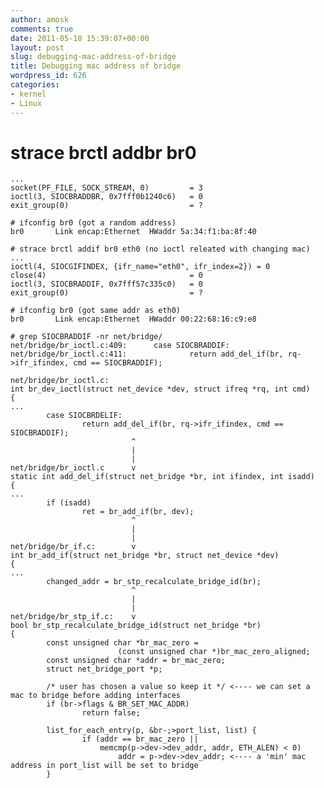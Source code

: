 ```yaml
---
author: amosk
comments: true
date: 2011-05-18 15:39:07+00:00
layout: post
slug: debugging-mac-address-of-bridge
title: Debugging mac address of bridge
wordpress_id: 626
categories:
- kernel
- Linux
---
```


# strace brctl addbr br0
    ...
    socket(PF_FILE, SOCK_STREAM, 0)         = 3
    ioctl(3, SIOCBRADDBR, 0x7fff0b1240c6)   = 0
    exit_group(0)                           = ?
    
    # ifconfig br0 (got a random address)
    br0       Link encap:Ethernet  HWaddr 5a:34:f1:ba:8f:40 
    
    # strace brctl addif br0 eth0 (no ioctl releated with changing mac)
    ...
    ioctl(4, SIOCGIFINDEX, {ifr_name="eth0", ifr_index=2}) = 0
    close(4)                                = 0
    ioctl(3, SIOCBRADDIF, 0x7fff57c335c0)   = 0
    exit_group(0)                           = ?
    
    # ifconfig br0 (got same addr as eth0)
    br0       Link encap:Ethernet  HWaddr 00:22:68:16:c9:e8  
    
    # grep SIOCBRADDIF -nr net/bridge/
    net/bridge/br_ioctl.c:409:      case SIOCBRADDIF:
    net/bridge/br_ioctl.c:411:              return add_del_if(br, rq->ifr_ifindex, cmd == SIOCBRADDIF);
    
    net/bridge/br_ioctl.c:
    int br_dev_ioctl(struct net_device *dev, struct ifreq *rq, int cmd)
    {
    ...
            case SIOCBRDELIF:
                    return add_del_if(br, rq->ifr_ifindex, cmd == SIOCBRADDIF);
                               ^
                               |
                               |
    net/bridge/br_ioctl.c      v
    static int add_del_if(struct net_bridge *br, int ifindex, int isadd)
    {
    ...
            if (isadd)
                    ret = br_add_if(br, dev);
                               ^
                               |
                               |
    net/bridge/br_if.c:        v
    int br_add_if(struct net_bridge *br, struct net_device *dev)
    {
    ...
            changed_addr = br_stp_recalculate_bridge_id(br);
                               ^
                               |
                               |
    net/bridge/br_stp_if.c:    v
    bool br_stp_recalculate_bridge_id(struct net_bridge *br)
    {       
            const unsigned char *br_mac_zero =
                            (const unsigned char *)br_mac_zero_aligned;
            const unsigned char *addr = br_mac_zero;
            struct net_bridge_port *p;
            
            /* user has chosen a value so keep it */ <---- we can set a mac to bridge before adding interfaces
            if (br->flags & BR_SET_MAC_ADDR)
                    return false;
            
            list_for_each_entry(p, &br-;>port_list, list) {
                    if (addr == br_mac_zero ||
                        memcmp(p->dev->dev_addr, addr, ETH_ALEN) < 0)
                            addr = p->dev->dev_addr; <---- a 'min' mac address in port_list will be set to bridge
            }
    
    
